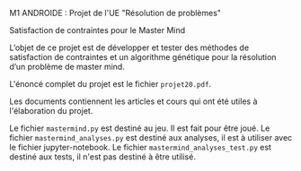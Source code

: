 M1 ANDROIDE : Projet de l'UE "Résolution de problèmes"

Satisfaction de contraintes pour le Master Mind

L’objet de ce projet est de développer et tester des méthodes de satisfaction de contraintes et un algorithme génétique pour la résolution d’un problème de master mind.

L'énoncé complet du projet est le fichier `projet20.pdf`.

Les documents contiennent les articles et cours qui ont été utiles à l'élaboration du projet.

Le fichier `mastermind.py` est destiné au jeu. Il est fait pour être joué.
Le fichier `mastermind_analyses.py` est destiné aux analyses, il est à utiliser avec le fichier jupyter-notebook.
Le fichier `mastermind_analyses_test.py` est destiné aux tests, il n'est pas destiné à être utilisé.
